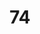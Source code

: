 ---
title: "74"
imageurl: "../src/content/assets/74.webp"
dwnurl: "https://imgs1.thamizhnation.org/74.jpg"
tags: ['thalaivar']
---